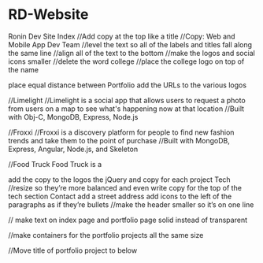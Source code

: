 # RD-Website

Ronin Dev Site
Index
//Add copy at the top like a title
//Copy: Web and Mobile App Dev Team
//level the text so all of the labels and titles fall along the same line
//align all of the text to the bottom
//make the logos and social icons smaller
//delete the word college
//place the college logo on top of the name

place equal distance between
Portfolio
add the URLs to the various logos

//Limelight
//Limelight is a social app that allows users to request a photo from users on a map to see what's happening now at that location
//Built with Obj-C, MongoDB, Express, Node.js

//Froxxi
//Froxxi is a discovery platform for people to find new fashion trends and take them to the point of purchase
//Built with MongoDB, Express, Angular, Node.js, and Skeleton

//Food Truck
Food Truck is a

add the copy to the logos
the jQuery and copy for each project
Tech
//resize so they’re more balanced and even
write copy for the top of the tech section
Contact
add a street address
add icons to the left of the paragraphs as if they’re bullets
//make the header smaller so it’s on one line


// make text on index page and portfolio page solid instead of transparent

//make containers for the portfolio projects all the same size

//Move title of portfolio project to below
